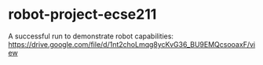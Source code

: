 # robot-project-ecse211

A successful run to demonstrate robot capabilities: https://drive.google.com/file/d/1nt2choLmqg8ycKvG36_BU9EMQcsooaxF/view
